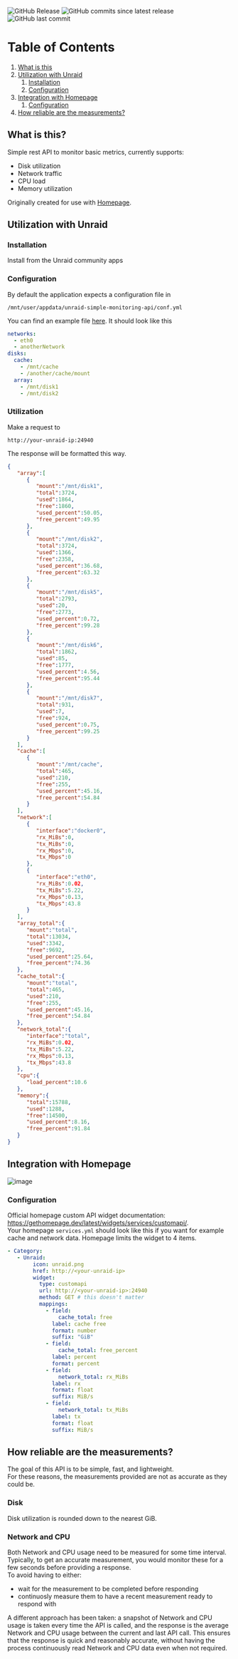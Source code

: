 ![GitHub Release](https://img.shields.io/github/v/release/nebn/unraid-simple-monitoring-api?display_name=tag&style=for-the-badge)
![GitHub commits since latest release](https://img.shields.io/github/commits-since/nebn/unraid-simple-monitoring-api/latest?style=for-the-badge)
![GitHub last commit](https://img.shields.io/github/last-commit/nebn/unraid-simple-monitoring-api?style=for-the-badge)

# Table of Contents
1. [What is this](#what)
2. [Utilization with Unraid](#unraid)
   1. [Installation](#unraid-install)
   2. [Configuration](#unraid-conf)
3. [Integration with Homepage](#homepage)
   1. [Configuration](#homepage-conf)
4. [How reliable are the measurements?](#caveat)

## What is this? <a id="what"></a> 
Simple rest API to monitor basic metrics, currently supports:
- Disk utilization
- Network traffic
- CPU load
- Memory utilization

Originally created for use with [Homepage](https://gethomepage.dev/latest/widgets/services/customapi/).

## Utilization with Unraid <a id="unraid"></a> 
### Installation <a id="unraid-install"></a>
Install from the Unraid community apps

### Configuration <a id="unraid-conf"></a>
By default the application expects a configuration file in 
```
/mnt/user/appdata/unraid-simple-monitoring-api/conf.yml
```

You can find an example file [here](https://github.com/NebN/unraid-simple-monitoring-api/blob/master/conf/conf.yml). It should look like this

```yaml
networks:
  - eth0
  - anotherNetwork
disks:
  cache:
    - /mnt/cache
    - /another/cache/mount
  array:
    - /mnt/disk1
    - /mnt/disk2
```

### Utilization <a id="unraid-use"></a>
Make a request to 
```
http://your-unraid-ip:24940
```

The response will be formatted this way.

```json
{
   "array":[
      {
         "mount":"/mnt/disk1",
         "total":3724,
         "used":1864,
         "free":1860,
         "used_percent":50.05,
         "free_percent":49.95
      },
      {
         "mount":"/mnt/disk2",
         "total":3724,
         "used":1366,
         "free":2358,
         "used_percent":36.68,
         "free_percent":63.32
      },
      {
         "mount":"/mnt/disk5",
         "total":2793,
         "used":20,
         "free":2773,
         "used_percent":0.72,
         "free_percent":99.28
      },
      {
         "mount":"/mnt/disk6",
         "total":1862,
         "used":85,
         "free":1777,
         "used_percent":4.56,
         "free_percent":95.44
      },
      {
         "mount":"/mnt/disk7",
         "total":931,
         "used":7,
         "free":924,
         "used_percent":0.75,
         "free_percent":99.25
      }
   ],
   "cache":[
      {
         "mount":"/mnt/cache",
         "total":465,
         "used":210,
         "free":255,
         "used_percent":45.16,
         "free_percent":54.84
      }
   ],
   "network":[
      {
         "interface":"docker0",
         "rx_MiBs":0,
         "tx_MiBs":0,
         "rx_Mbps":0,
         "tx_Mbps":0
      },
      {
         "interface":"eth0",
         "rx_MiBs":0.02,
         "tx_MiBs":5.22,
         "rx_Mbps":0.13,
         "tx_Mbps":43.8
      }
   ],
   "array_total":{
      "mount":"total",
      "total":13034,
      "used":3342,
      "free":9692,
      "used_percent":25.64,
      "free_percent":74.36
   },
   "cache_total":{
      "mount":"total",
      "total":465,
      "used":210,
      "free":255,
      "used_percent":45.16,
      "free_percent":54.84
   },
   "network_total":{
      "interface":"total",
      "rx_MiBs":0.02,
      "tx_MiBs":5.22,
      "rx_Mbps":0.13,
      "tx_Mbps":43.8
   },
   "cpu":{
      "load_percent":10.6
   },
   "memory":{
      "total":15788,
      "used":1288,
      "free":14500,
      "used_percent":8.16,
      "free_percent":91.84
   }
}
```

## Integration with Homepage <a id="homepage"></a> 
![image](https://github.com/NebN/unraid-simple-monitoring-api/assets/57036949/0175ffbd-fe84-494c-a29f-264f09aae6f3)
### Configuration <a id="homepage-conf"></a>
Official homepage custom API widget documentation: https://gethomepage.dev/latest/widgets/services/customapi/.  
Your homepage `services.yml` should look like this if you want for example cache and network data. Homepage limits the widget to 4 items.

```yml
- Category:
   - Unraid:
        icon: unraid.png
        href: http://<your-unraid-ip>
        widget:
          type: customapi
          url: http://<your-unraid-ip>:24940
          method: GET # this doesn't matter
          mappings:
            - field:
                cache_total: free
              label: cache free
              format: number
              suffix: "GiB"
            - field:
                cache_total: free_percent
              label: percent
              format: percent
            - field:
                network_total: rx_MiBs
              label: rx
              format: float
              suffix: MiB/s
            - field:
                network_total: tx_MiBs
              label: tx
              format: float
              suffix: MiB/s
```

## How reliable are the measurements? <a id="caveat"></a>
The goal of this API is to be simple, fast, and lightweight.  
For these reasons, the measurements provided are not as accurate as they could be.

### Disk
Disk utilization is rounded down to the nearest GiB.

### Network and CPU
Both Network and CPU usage need to be measured for some time interval. Typically, to get an accurate measurement, you would monitor these for a few seconds before providing a response.  
To avoid having to either:
- wait for the measurement to be completed before responding
- continuosly measure them to have a recent measurement ready to respond with

A different approach has been taken: a snapshot of Network and CPU usage is taken every time the API is called, and the response is the average Network and CPU usage between the current and last API call.
This ensures that the response is quick and reasonably accurate, without having the process continuously read Network and CPU data even when not required.
